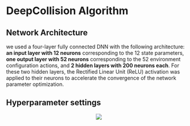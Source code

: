 # DeepCollision Algorithm

## Network Architecture
we used a four-layer fully connected DNN with the following architecture: **an input layer with 12 neurons** corresponding to the 12 state parameters, **one output layer with 52 neurons** corresponding to the 52 environment configuration actions, and **2 hidden layers with 200 neurons each**. For these two hidden layers, the Rectified Linear Unit (ReLU) activation was applied to their neurons to accelerate the convergence of the network parameter optimization.

## Hyperparameter settings
<div align=center><img src="https://github.com/simplexity-lab/DeepCollision/blob/main/algorithms/figures/hyperparameter_settings.png"  zoom="10%" /></div>
